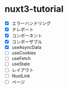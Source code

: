 # nuxt3-tutorial
- [x] エラーハンドリング
- [x] テレポート
- [x] コンポーネント
- [x] コンポーザブル
- [x] useAsyncData
- [ ] useCookies
- [ ] useFetch
- [ ] useState
- [ ] レイアウト
- [ ] NuxtLink
- [ ] ページ